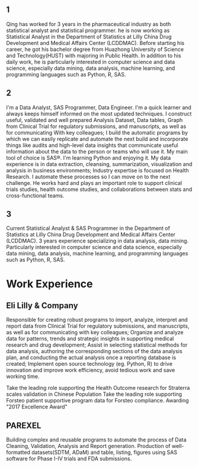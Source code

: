 ## 1
Qing has worked for 3 years in the pharmaceutical industry as both statistical analyst and statistical programmer.
he is now working as Statistical Analyst in the Department of Statistics at Lilly China Drug Development and Medical Affairs Center (LCDDMAC).
Before starting his career, he got his bachelor degree from Huazhong University of Science and Technology(HUST) with majoring in Public Health.
In addition to his daily work, he is particularly interested in computer science and data science, especially data mining, data analysis, machine learning, and programming languages such as Python, R, SAS.

## 2
I'm a Data Analyst, SAS Programmer, Data Engineer. I'm a quick learner and always keeps himself informed on the most updated techniques.
I construct useful, validated and well prepared Analysis Dataset, Data tables, Graph from Clinical Trial for regulatory submissions, and manuscripts, as well as for communicating With key colleagues; I build the automatic programs by which we can
easily replicate and automate the next build and incorporate things like audits and high-level data insights that
communicate useful information about the data to the person or teams who will use it.
My main tool of choice is SAS®. I'm learning Python and enjoying it.
My data experience is in data extraction, cleansing, summarization, visualization and analysis in business
environments; Industry expertise is focused on Health Research. I automate these processes so I can
move on to the next challenge.
He works hard and plays an important role to support
clinical trials studies, health outcome studies, and collaborations between stats and cross-functional teams.

## 3
Current Statistical Analyst & SAS Programmer in the Department of Statistics at Lilly China Drug Development and Medical Affairs Center (LCDDMAC).
3 years experience specializing in data analysis, data mining.
Particularly interested in computer science and data science, especially data mining, data analysis, machine learning, and programming languages such as Python, R, SAS.



# Work Experience

## Eli Lilly & Company
Responsible for creating robust programs to import, analyze, interpret and report data from Clinical Trial for regulatory submissions, and manuscripts, as well as for communicating with key colleagues;
Organize and analyze data for patterns, trends and strategic insights in supporting medical research and drug development;
Assist in selecting statistical methods for data analysis, authoring the corresponding sections of the data analysis plan, and conducting the actual analysis once a reporting database is created;
Implement open source technology (eg. Python, R) to drive innovation and improve work efficiency, avoid tedious work and save working time.

Take the leading role supporting the Health Outcome research for Straterra scales validation in Chinese Population
Take the leading role supporting Forsteo patient supportive program data for Forsteo compliance. Awarding "2017 Excellence Award"

## PAREXEL
Building complex and reusable programs to automate the process of Data Cleaning, Validation, Analysis and Report generation.
Production of well-formatted datasets(SDTM, ADaM) and table, listing, figures using SAS software for Phase I-IV trials and FDA submissions.
